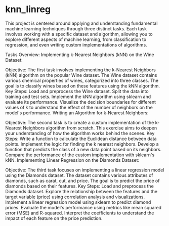 # knn_linreg
This project is centered around applying and understanding fundamental machine learning techniques through three distinct tasks. Each task involves working with a specific dataset and algorithm, allowing you to explore different aspects of machine learning, from classification to regression, and even writing custom implementations of algorithms.

Tasks Overview:
Implementing k-Nearest Neighbors (kNN) on the Wine Dataset:

Objective: The first task involves implementing the k-Nearest Neighbors (kNN) algorithm on the popular Wine dataset. The Wine dataset contains various chemical properties of wines, categorized into three classes. The goal is to classify wines based on these features using the kNN algorithm.
Key Steps:
Load and preprocess the Wine dataset.
Split the data into training and test sets.
Implement the kNN algorithm using sklearn and evaluate its performance.
Visualize the decision boundaries for different values of k to understand the effect of the number of neighbors on the model's performance.
Writing an Algorithm for k-Nearest Neighbors:

Objective: The second task is to create a custom implementation of the k-Nearest Neighbors algorithm from scratch. This exercise aims to deepen your understanding of how the algorithm works behind the scenes.
Key Steps:
Write a function to calculate the Euclidean distance between data points.
Implement the logic for finding the k nearest neighbors.
Develop a function that predicts the class of a new data point based on its neighbors.
Compare the performance of the custom implementation with sklearn's kNN.
Implementing Linear Regression on the Diamonds Dataset:

Objective: The third task focuses on implementing a linear regression model using the Diamonds dataset. The dataset contains various attributes of diamonds, such as carat, cut, and price. The goal is to predict the price of diamonds based on their features.
Key Steps:
Load and preprocess the Diamonds dataset.
Explore the relationship between the features and the target variable (price) using correlation analysis and visualizations.
Implement a linear regression model using sklearn to predict diamond prices.
Evaluate the model's performance using metrics like mean squared error (MSE) and R-squared.
Interpret the coefficients to understand the impact of each feature on the price prediction.
